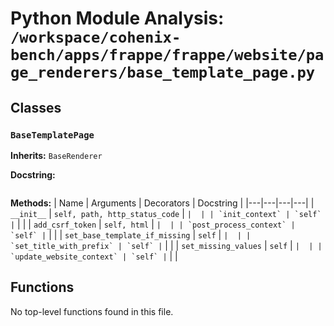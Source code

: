 # Python Module Analysis: `/workspace/cohenix-bench/apps/frappe/frappe/website/page_renderers/base_template_page.py`

## Classes

### `BaseTemplatePage`
**Inherits:** `BaseRenderer`


**Docstring:**
```

```

**Methods:**
| Name | Arguments | Decorators | Docstring |
|---|---|---|---|
| `__init__` | `self, path, http_status_code` | `` |  |
| `init_context` | `self` | `` |  |
| `add_csrf_token` | `self, html` | `` |  |
| `post_process_context` | `self` | `` |  |
| `set_base_template_if_missing` | `self` | `` |  |
| `set_title_with_prefix` | `self` | `` |  |
| `set_missing_values` | `self` | `` |  |
| `update_website_context` | `self` | `` |  |





## Functions

No top-level functions found in this file.
